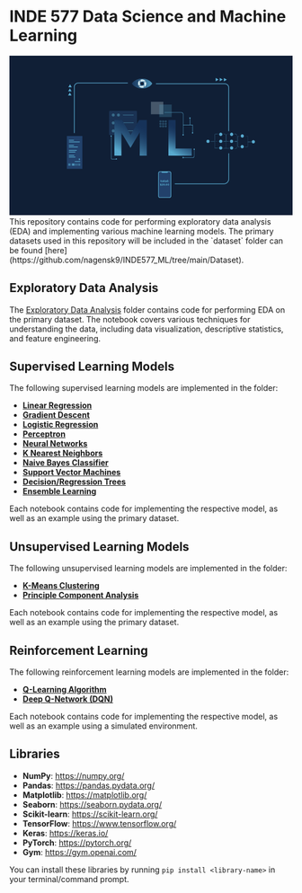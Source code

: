 
# INDE 577 Data Science and Machine Learning
<img src="https://github.com/nagensk9/INDE577_ML/blob/main/Images/machine-learning.gif" width = 600>
This repository contains code for performing exploratory data analysis (EDA) and implementing various machine learning models. The primary datasets used in this repository will be included in the `dataset` folder can be found [here](https://github.com/nagensk9/INDE577_ML/tree/main/Dataset).

## Exploratory Data Analysis

The [Exploratory Data Analysis](https://github.com/nagensk9/INDE577_ML/tree/main/Exploratory%20Data%20Analysis) folder contains code for performing EDA on the primary dataset. The notebook covers various techniques for understanding the data, including data visualization, descriptive statistics, and feature engineering.

## Supervised Learning Models

The following supervised learning models are implemented in the folder:

- [**Linear Regression**](https://github.com/nagensk9/INDE577_ML/tree/main/1.%20Supervised%20Machine%20Learning/1-%20Linear%20Regression)
- [**Gradient Descent**](https://github.com/nagensk9/INDE577_ML/tree/main/1.%20Supervised%20Machine%20Learning/11-%20Gradient%20Descent) 
- [**Logistic Regression**](https://github.com/nagensk9/INDE577_ML/tree/main/1.%20Supervised%20Machine%20Learning/8-%20Logistic%20Regression)
- [**Perceptron**](https://github.com/nagensk9/INDE577_ML/tree/main/1.%20Supervised%20Machine%20Learning/10-%20Perceptron)
- [**Neural Networks**](https://github.com/nagensk9/INDE577_ML/tree/main/1.%20Supervised%20Machine%20Learning/5-%20Neural%20Network)
- [**K Nearest Neighbors**](https://github.com/nagensk9/INDE577_ML/tree/main/1.%20Supervised%20Machine%20Learning/6-%20KNN)
- [**Naive Bayes Classifier**](https://github.com/nagensk9/INDE577_ML/tree/main/1.%20Supervised%20Machine%20Learning/9-%20Navie%20Bayes)
- [**Support Vector Machines**](https://github.com/nagensk9/INDE577_ML/tree/main/1.%20Supervised%20Machine%20Learning/7-%20Support%20Vector%20Machine)
- [**Decision/Regression Trees**](https://github.com/nagensk9/INDE577_ML/tree/main/1.%20Supervised%20Machine%20Learning/2-%20Decision%20Tree)
- [**Ensemble Learning**](https://github.com/nagensk9/INDE577_ML/tree/main/1.%20Supervised%20Machine%20Learning/4-%20Ensemble)

Each notebook contains code for implementing the respective model, as well as an example using the primary dataset.

## Unsupervised Learning Models

The following unsupervised learning models are implemented in the folder:

- [**K-Means Clustering**](https://github.com/nagensk9/INDE577_ML/tree/main/2.%20Unsupervised%20Learning/2-%20K%20Means%20Clustering)
- [**Principle Component Analysis**](https://github.com/nagensk9/INDE577_ML/tree/main/2.%20Unsupervised%20Learning/1-%20PCA)

Each notebook contains code for implementing the respective model, as well as an example using the primary dataset.

## Reinforcement Learning

The following reinforcement learning models are implemented in the folder:

- [**Q-Learning Algorithm**](https://github.com/nagensk9/INDE577_ML/tree/main/3.%20Reinforcement%20Learning/1-%20Q%20Learning)
- [**Deep Q-Network (DQN)**](https://github.com/nagensk9/INDE577_ML/tree/main/3.%20Reinforcement%20Learning/2-%20DQN)

Each notebook contains code for implementing the respective model, as well as an example using a simulated environment.

## Libraries

- **NumPy**: https://numpy.org/
- **Pandas**: https://pandas.pydata.org/
- **Matplotlib**: https://matplotlib.org/
- **Seaborn**: https://seaborn.pydata.org/
- **Scikit-learn**: https://scikit-learn.org/
- **TensorFlow**: https://www.tensorflow.org/
- **Keras**: https://keras.io/
- **PyTorch**: https://pytorch.org/
- **Gym**: https://gym.openai.com/

You can install these libraries by running `pip install <library-name>` in your terminal/command prompt.
